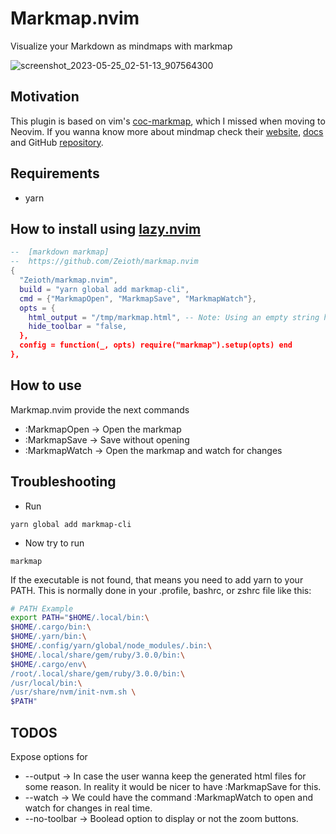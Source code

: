 # Markmap.nvim
Visualize your Markdown as mindmaps with markmap

![screenshot_2023-05-25_02-51-13_907564300](https://github.com/Zeioth/markmap.nvim/assets/3357792/e05a5050-622c-47b9-bc96-6e9ffd266b10)

## Motivation
This plugin is based on vim's [coc-markmap](https://github.com/markmap/coc-markmap), which I missed when moving to Neovim. If you wanna know more about mindmap check their [website](https://markmap.js.org/), [docs](https://markmap.js.org/docs/markmap) and GitHub [repository](https://github.com/markmap/markmap/tree/master/packages/markmap-cli).

## Requirements

* yarn

## How to install using [lazy.nvim](https://github.com/folke/lazy.nvim)

```lua
--  [markdown markmap]
--  https://github.com/Zeioth/markmap.nvim
{
  "Zeioth/markmap.nvim",
  build = "yarn global add markmap-cli",
  cmd = {"MarkmapOpen", "MarkmapSave", "MarkmapWatch"},
  opts = {
    html_output = "/tmp/markmap.html", -- Note: Using an empty string here will path as the current markdown file, but with .html extension.
    hide_toolbar = "false,
  },
  config = function(_, opts) require("markmap").setup(opts) end
},
```

## How to use
Markmap.nvim provide the next commands

* :MarkmapOpen → Open the markmap
* :MarkmapSave → Save without opening
* :MarkmapWatch → Open the markmap and watch for changes

## Troubleshooting

* Run
```
yarn global add markmap-cli
```    
* Now try to run
```    
markmap
```
If the executable is not found, that means you need to add yarn to your PATH. This is normally done in your .profile, bashrc, or zshrc file like this:

``` sh
# PATH Example
export PATH="$HOME/.local/bin:\
$HOME/.cargo/bin:\
$HOME/.yarn/bin:\
$HOME/.config/yarn/global/node_modules/.bin:\
$HOME/.local/share/gem/ruby/3.0.0/bin:\
$HOME/.cargo/env\
/root/.local/share/gem/ruby/3.0.0/bin:\
/usr/local/bin:\
/usr/share/nvm/init-nvm.sh \
$PATH"
```

## TODOS
Expose options for

* --output → In case the user wanna keep the generated html files for some reason. In reality it would be nicer to have :MarkmapSave for this.
* --watch → We could have the command :MarkmapWatch to open and watch for changes in real time.
* --no-toolbar → Boolead option to display or not the zoom buttons.

